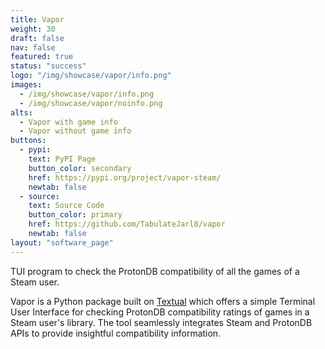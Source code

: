 ```yaml
---
title: Vapor
weight: 30
draft: false
nav: false
featured: true
status: "success"
logo: "/img/showcase/vapor/info.png"
images:
  - /img/showcase/vapor/info.png
  - /img/showcase/vapor/noinfo.png
alts:
  - Vapor with game info
  - Vapor without game info
buttons:
  - pypi:
    text: PyPI Page
    button_color: secondary
    href: https://pypi.org/project/vapor-steam/
    newtab: false
  - source:
    text: Source Code
    button_color: primary
    href: https://github.com/TabulateJarl8/vapor
    newtab: false
layout: "software_page"
---
```

TUI program to check the ProtonDB compatibility of all the games of a Steam user.

Vapor is a Python package built on [Textual](https://github.com/textualize/textual/) which offers a simple Terminal User Interface for checking ProtonDB compatibility ratings of games in a Steam user's library. The tool seamlessly integrates Steam and ProtonDB APIs to provide insightful compatibility information.